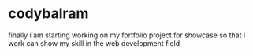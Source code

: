 # codybalram
finally i am starting working on my fortfolio project for showcase so that i work can show my skill in the web development field
